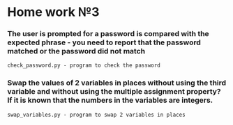 # Home work №3
### The user is prompted for a password is compared with the expected phrase - you need to report that the password matched or the password did not match
```
check_password.py - program to check the password
```
### Swap the values of 2 variables in places without using the third variable and without using the multiple assignment property? If it is known that the numbers in the variables are integers.
``` 
swap_variables.py - program to swap 2 variables in places
```